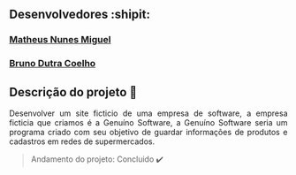 ## Desenvolvedores :shipit:

<h3 id="matheus">
   <a target="blank"
   href="https://www.instagram.com/matheuss_nunes_/?hl=pt-br"
   title="Instagram"
   >
   Matheus Nunes Miguel</a
   >
</h3>

<h3 id="bruno">
  <a 
  href="https://www.instagram.com/bruno.dutrac/" 
  title="Instagram"
  >
  Bruno Dutra Coelho</a
  >
</h3>

## Descrição do projeto :memo:
<p align="justify">
Desenvolver um site ficticio de uma empresa de software, a empresa ficticia que criamos é a Genuíno Software,
a Genuíno Software seria um programa criado com seu objetivo de guardar informações de produtos e cadastros em redes de supermercados.
</p>

>Andamento do projeto: Concluido :heavy_check_mark:
